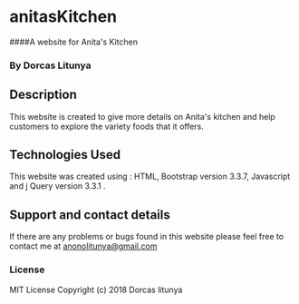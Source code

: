 # anitasKitchen
####A website for Anita's Kitchen
### By Dorcas Litunya
##  Description
This website is created to give more details on Anita's kitchen and help customers to explore the variety foods that it offers.

## Technologies Used
This website was created using : HTML, Bootstrap version 3.3.7, Javascript and j Query version 3.3.1 .

## Support and contact details
If there are any problems or bugs found in this website please feel free to contact me at anonolitunya@gmail.com
### License
MIT License
Copyright (c) 2018 Dorcas litunya
